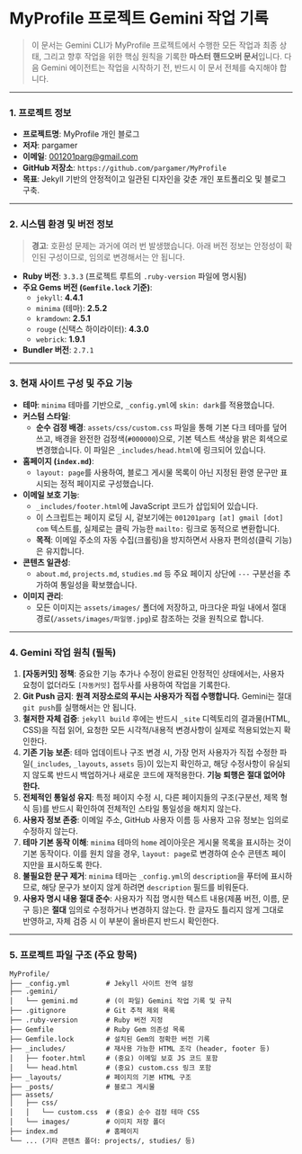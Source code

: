 # MyProfile 프로젝트 Gemini 작업 기록

> 이 문서는 Gemini CLI가 MyProfile 프로젝트에서 수행한 모든 작업과 최종 상태, 그리고 향후 작업을 위한 핵심 원칙을 기록한 **마스터 핸드오버 문서**입니다. 다음 Gemini 에이전트는 작업을 시작하기 전, 반드시 이 문서 전체를 숙지해야 합니다.

---

### **1. 프로젝트 정보**

*   **프로젝트명**: MyProfile 개인 블로그
*   **저자**: pargamer
*   **이메일**: 001201parg@gmail.com
*   **GitHub 저장소**: `https://github.com/pargamer/MyProfile`
*   **목표**: Jekyll 기반의 안정적이고 일관된 디자인을 갖춘 개인 포트폴리오 및 블로그 구축.

---

### **2. 시스템 환경 및 버전 정보**

> **경고**: 호환성 문제는 과거에 여러 번 발생했습니다. 아래 버전 정보는 안정성이 확인된 구성이므로, 임의로 변경해서는 안 됩니다.

*   **Ruby 버전**: `3.3.3` (프로젝트 루트의 `.ruby-version` 파일에 명시됨)
*   **주요 Gems 버전 (`Gemfile.lock` 기준)**:
    *   `jekyll`: **4.4.1**
    *   `minima` (테마): **2.5.2**
    *   `kramdown`: **2.5.1**
    *   `rouge` (신택스 하이라이터): **4.3.0**
    *   `webrick`: **1.9.1**
*   **Bundler 버전**: `2.7.1`

---

### **3. 현재 사이트 구성 및 주요 기능**

*   **테마**: `minima` 테마를 기반으로, `_config.yml`에 `skin: dark`를 적용했습니다.
*   **커스텀 스타일**:
    *   **순수 검정 배경**: `assets/css/custom.css` 파일을 통해 기본 다크 테마를 덮어쓰고, 배경을 완전한 검정색(`#000000`)으로, 기본 텍스트 색상을 밝은 회색으로 변경했습니다. 이 파일은 `_includes/head.html`에 링크되어 있습니다.
*   **홈페이지 (`index.md`)**:
    *   `layout: page`를 사용하여, 블로그 게시물 목록이 아닌 지정된 환영 문구만 표시되는 정적 페이지로 구성했습니다.
*   **이메일 보호 기능**:
    *   `_includes/footer.html`에 JavaScript 코드가 삽입되어 있습니다.
    *   이 스크립트는 페이지 로딩 시, 겉보기에는 `001201parg [at] gmail [dot] com` 텍스트를, 실제로는 클릭 가능한 `mailto:` 링크로 동적으로 변환합니다.
    *   **목적**: 이메일 주소의 자동 수집(크롤링)을 방지하면서 사용자 편의성(클릭 기능)은 유지합니다.
*   **콘텐츠 일관성**:
    *   `about.md`, `projects.md`, `studies.md` 등 주요 페이지 상단에 `---` 구분선을 추가하여 통일성을 확보했습니다.
*   **이미지 관리**:
    *   모든 이미지는 `assets/images/` 폴더에 저장하고, 마크다운 파일 내에서 절대 경로(`/assets/images/파일명.jpg`)로 참조하는 것을 원칙으로 합니다.

---

### **4. Gemini 작업 원칙 (필독)**

1.  **[자동커밋] 정책**: 중요한 기능 추가나 수정이 완료된 안정적인 상태에서는, 사용자 요청이 없더라도 `[자동커밋]` 접두사를 사용하여 작업을 기록한다.
2.  **Git Push 금지**: **원격 저장소로의 푸시는 사용자가 직접 수행합니다.** Gemini는 절대 `git push`를 실행해서는 안 됩니다.
3.  **철저한 자체 검증**: `jekyll build` 후에는 반드시 `_site` 디렉토리의 결과물(HTML, CSS)을 직접 읽어, 요청한 모든 시각적/내용적 변경사항이 실제로 적용되었는지 확인한다.
4.  **기존 기능 보존**: 테마 업데이트나 구조 변경 시, 가장 먼저 사용자가 직접 수정한 파일(`_includes`, `_layouts`, `assets` 등)이 있는지 확인하고, 해당 수정사항이 유실되지 않도록 반드시 백업하거나 새로운 코드에 재적용한다. **기능 퇴행은 절대 없어야 한다.**
5.  **전체적인 통일성 유지**: 특정 페이지 수정 시, 다른 페이지들의 구조(구분선, 제목 형식 등)를 반드시 확인하여 전체적인 스타일 통일성을 해치지 않는다.
6.  **사용자 정보 존중**: 이메일 주소, GitHub 사용자 이름 등 사용자 고유 정보는 임의로 수정하지 않는다.
7.  **테마 기본 동작 이해**: `minima` 테마의 `home` 레이아웃은 게시물 목록을 표시하는 것이 기본 동작이다. 이를 원치 않을 경우, `layout: page`로 변경하여 순수 콘텐츠 페이지만을 표시하도록 한다.
8.  **불필요한 문구 제거**: `minima` 테마는 `_config.yml`의 `description`을 푸터에 표시하므로, 해당 문구가 보이지 않게 하려면 `description` 필드를 비워둔다.
9.  **사용자 명시 내용 절대 준수**: 사용자가 직접 명시한 텍스트 내용(제품 버전, 이름, 문구 등)은 **절대** 임의로 수정하거나 변경하지 않는다. 한 글자도 틀리지 않게 그대로 반영하고, 자체 검증 시 이 부분이 올바른지 반드시 확인한다.

---

### **5. 프로젝트 파일 구조 (주요 항목)**

```
MyProfile/
├── _config.yml         # Jekyll 사이트 전역 설정
├── .gemini/
│   └── gemini.md       # (이 파일) Gemini 작업 기록 및 규칙
├── .gitignore          # Git 추적 제외 목록
├── .ruby-version       # Ruby 버전 지정
├── Gemfile             # Ruby Gem 의존성 목록
├── Gemfile.lock        # 설치된 Gem의 정확한 버전 기록
├── _includes/          # 재사용 가능한 HTML 조각 (header, footer 등)
│   ├── footer.html     # (중요) 이메일 보호 JS 코드 포함
│   └── head.html       # (중요) custom.css 링크 포함
├── _layouts/           # 페이지의 기본 HTML 구조
├── _posts/             # 블로그 게시물
├── assets/
│   ├── css/
│   │   └── custom.css  # (중요) 순수 검정 테마 CSS
│   └── images/         # 이미지 저장 폴더
├── index.md            # 홈페이지
└── ... (기타 콘텐츠 폴더: projects/, studies/ 등)
```

